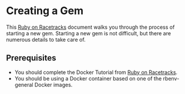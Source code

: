 # Creating a Gem

This [Ruby on Racetracks](http://www.rubyonracetracks.com/) document walks you through the process of starting a new gem.  Starting a new gem is not difficult, but there are numerous details to take care of.

## Prerequisites
* You should complete the Docker Tutorial from [Ruby on Racetracks](http://www.rubyonracetracks.com/tutorials.html).
* You should be using a Docker container based on one of the rbenv-general Docker images.

